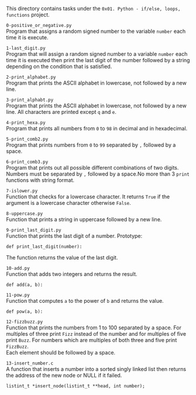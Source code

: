 This directory contains tasks under the `0x01. Python - if/else, loops, functions` project.<br>


`0-positive_or_negative.py`<br>
Program that assigns a random signed number to the variable `number` each time it is execute.

`1-last_digit.py`<br>
Program that will assign a random signed number to a variable `number` each time it is executed then print the last digit of the number followed by a string depending on the condition that is satisfied.

`2-print_alphabet.py`<br>
Program that prints the ASCII alphabet in lowercase, not followed by a new line.

`3-print_alphabt.py`<br>
Program that prints the ASCII alphabet in lowercase, not followed by a new line. All characters are printed except `q` and `e`.

`4-print_hexa.py`<br>
Program that prints all numbers from `0` to `98` in decimal and in hexadecimal.

`5-print_comb2.py`<br>
Program that prints numbers from `0` to `99` separated by `,` followed by a space.

`6-print_comb3.py`<br>
Program that prints out all possible different combinations of two digits. Numbers must be separated by `,` followed by a space.No more than 3 `print` functions with string format.

`7-islower.py`<br>
Function that checks for a lowercase character. It returns `True` if the argument is a lowercase character otherwise `False`.

`8-uppercase.py`<br>
Function that prints a string in uppercase followed by a new line.

`9-print_last_digit.py`<br>
Function that prints the last digit of a number.
Prototype:
```
def print_last_digit(number):
```
The function returns the value of the last digit.


`10-add.py`<br>
Function that adds two integers and returns the result.
```
def add(a, b):
```

`11-pow.py`<br>
Function that computes `a` to the power of `b` and returns the value.
```
def pow(a, b):
```


`12-fizzbuzz.py`<br>
Function that prints the numbers from 1 to 100 separated by a space. For multiples of three print `Fizz` instead of the number and for multiples of five print `Buzz`. For numbers which are multiples of both three and five print `FizzBuzz`.<br>
Each element should be followed by a space.


`13-insert_number.c`<br>
A function that inserts a number into a sorted singly linked list then returns the address of the new node or NULL if it failed.
```
listint_t *insert_node(listint_t **head, int number);
```
